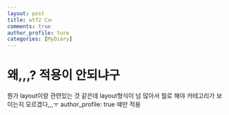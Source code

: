```yaml
---
layout: post
title: wtf2 Cㅂ
comments: true
author_profile: ture
categories: [MyDiary]
---
```


# 왜,,,? 적용이 안되냐구

뭔가 layout이랑 관련있는 것 같은데 layout형식이 넘 많아서 뭘로 해야 카테고리가 보이는지 모르겠다,,,ㅜ
author_profile: true 얘만 적용
